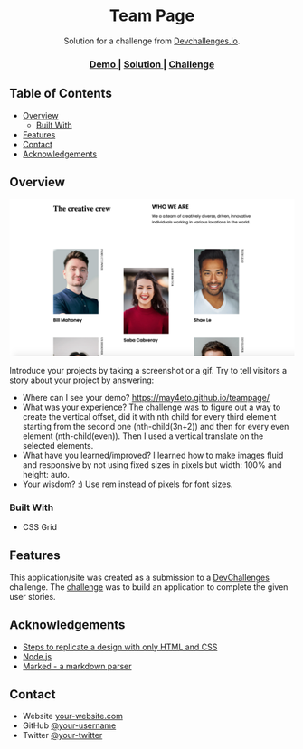 <!-- Please update value in the {}  -->

<h1 align="center">Team Page</h1>

<div align="center">
   Solution for a challenge from  <a href="http://devchallenges.io" target="_blank">Devchallenges.io</a>.
</div>

<div align="center">
  <h3>
    <a href="https://may4eto.github.io/teampage/  ">
      Demo
    </a>
    <span> | </span>
    <a href="https://github.com/may4eto/teampage/">
      Solution
    </a>
    <span> | </span>
    <a href="https://devchallenges.io/challenges/hhmesazsqgKXrTkYkt0U">
      Challenge
    </a>
  </h3>
</div>

<!-- TABLE OF CONTENTS -->

## Table of Contents

- [Overview](#overview)
  - [Built With](#built-with)
- [Features](#features)
- [Contact](#contact)
- [Acknowledgements](#acknowledgements)

<!-- OVERVIEW -->

## Overview

![screenshot](https://github.com/may4eto/teampage/blob/master/Screenshot.png)

Introduce your projects by taking a screenshot or a gif. Try to tell visitors a story about your project by answering:

- Where can I see your demo?
  https://may4eto.github.io/teampage/
- What was your experience?
  The challenge was to figure out a way to create the vertical offset, did it with nth child for every third element starting from the second one (nth-child(3n+2)) and then for every even element (nth-child(even)). Then I used a vertical translate on the selected elements.
- What have you learned/improved?
  I learned how to make images fluid and responsive by not using fixed sizes in pixels but width: 100% and height: auto.
- Your wisdom? :)
  Use rem instead of pixels for font sizes.

### Built With

<!-- This section should list any major frameworks that you built your project using. Here are a few examples.-->

- CSS Grid

## Features

<!-- List the features of your application or follow the template. Don't share the figma file here :) -->

This application/site was created as a submission to a [DevChallenges](https://devchallenges.io/challenges) challenge. The [challenge](https://devchallenges.io/challenges/hhmesazsqgKXrTkYkt0U) was to build an application to complete the given user stories.


## Acknowledgements

<!-- This section should list any articles or add-ons/plugins that helps you to complete the project. This is optional but it will help you in the future. For exmpale -->

- [Steps to replicate a design with only HTML and CSS](https://devchallenges-blogs.web.app/how-to-replicate-design/)
- [Node.js](https://nodejs.org/)
- [Marked - a markdown parser](https://github.com/chjj/marked)

## Contact

- Website [your-website.com](https://{www.mayamircheva.com)
- GitHub [@your-username](https://github.com/may4eto/)
- Twitter [@your-twitter](https://twitter.com/maycheto)
